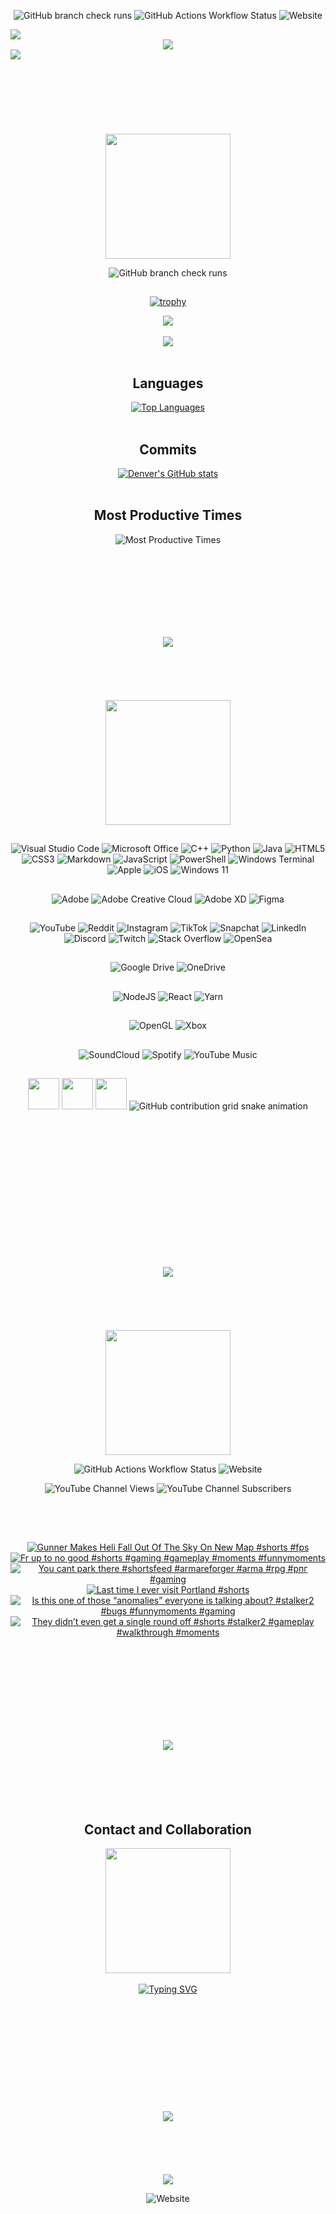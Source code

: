 [COMMENT]: <TITLE*****************************************>

<div align="center">
  
  ![GitHub branch check runs](https://img.shields.io/github/check-runs/denv3rr/denv3rr/main)
  ![GitHub Actions Workflow Status](https://img.shields.io/github/actions/workflow/status/denv3rr/denv3rr/.github%2Fworkflows%2Fyoutube-cards.yml?logoColor=CD201F&label=connections&link=https%3A%2F%2Fyoutube.com%2F%40seperet)
  ![Website](https://img.shields.io/website?url=https%3A%2F%2Fseperet.com)
  
</div>

<img src="https://user-images.githubusercontent.com/74038190/212284100-561aa473-3905-4a80-b561-0d28506553ee.gif">

[COMMENT]: <LOGO*****************************************>
<div align="center">
  <a href="https://seperet.com">
    <img src=https://github.com/denv3rr/denv3rr/blob/main/Seperet_Slam_White.gif/>
  </a>
</div>
<img src="https://user-images.githubusercontent.com/74038190/212284100-561aa473-3905-4a80-b561-0d28506553ee.gif">
<br></br>
<br></br>
<br></br>
<br></br>

[COMMENT]: <STATS*****************************************>
<div align="center">
  <img src="https://github.com/Anmol-Baranwal/Cool-GIFs-For-GitHub/assets/74038190/0b335028-1d3d-4ee5-b5b3-a373d499be7e" width="200" height="200">
  
  ![GitHub branch check runs](https://img.shields.io/github/check-runs/denv3rr/denv3rr/main)


  ##
</div>

<div align="center">
  
  [![trophy](https://github-profile-trophy.vercel.app/?username=denv3rr&column=-1&theme=darkhub&title=-Stars,-PullRequest,-Issues,-Reviews,-Followers)](https://github.com/ryo-ma/github-profile-trophy)
  
 <div align="center">
   <a href="http://seperet.com">
     <img src="https://github-profile-summary-cards.vercel.app/api/cards/profile-details?username=denv3rr&theme=github_dark"/>
     <br></br>
     <img src="https://github-readme-streak-stats.herokuapp.com?user=denv3rr&theme=ambient_gradient&hide_border=false&properties=background&border=white"/>
     <br></br>
   </a>
 </div>
  
## Languages
[![Top Languages](https://github-readme-stats.vercel.app/api/top-langs/?username=denv3rr&theme=ambient_gradient&layout=donut-vertical&langs_count=10)](https://github.com/denv3rr/github-readme-stats)
<br></br>

## Commits
[![Denver's GitHub stats](https://github-readme-stats.vercel.app/api?username=denv3rr&hide=stars,prs,issues,contribs&theme=ambient_gradient\&rank_icon=github)](https://github.com/denv3rr/github-readme-stats)
<br></br>

## Most Productive Times
![Most Productive Times](http://github-profile-summary-cards.vercel.app/api/cards/productive-time?username=denv3rr&theme=github_dark&utcOffset=-6)
<br></br>


<br></br>
<br></br>
<br></br>

<img src="https://user-images.githubusercontent.com/74038190/212284100-561aa473-3905-4a80-b561-0d28506553ee.gif">
<br></br>
<br></br>
<br></br>


[COMMENT]: <TECH STACK*****************************************>

<div align="center">
  <img src="https://user-images.githubusercontent.com/74038190/219923809-b86dc415-a0c2-4a38-bc88-ad6cf06395a8.gif" width="200" height="200">

  ##
</div>

[COMMENT]: <TECH STACK BADGES*****************************************>
<div align="center" width="500">

  ![Visual Studio Code](https://img.shields.io/badge/Visual%20Studio%20Code-0078d7.svg?style=for-the-badge&logo=visual-studio-code&logoColor=white)
  ![Microsoft Office](https://img.shields.io/badge/Microsoft_Office-D83B01?style=for-the-badge&logo=microsoft-office&logoColor=white)
  ![C++](https://img.shields.io/badge/c++-%2300599C.svg?style=for-the-badge&logo=c%2B%2B&logoColor=white)
  ![Python](https://img.shields.io/badge/python-3670A0?style=for-the-badge&logo=python&logoColor=ffdd54)
  ![Java](https://img.shields.io/badge/java-%23ED8B00.svg?style=for-the-badge&logo=openjdk&logoColor=white)
  ![HTML5](https://img.shields.io/badge/html5-%23E34F26.svg?style=for-the-badge&logo=html5&logoColor=white)
  ![CSS3](https://img.shields.io/badge/css3-%231572B6.svg?style=for-the-badge&logo=css3&logoColor=white)
  ![Markdown](https://img.shields.io/badge/markdown-%23000000.svg?style=for-the-badge&logo=markdown&logoColor=white)
  ![JavaScript](https://img.shields.io/badge/javascript-%23323330.svg?style=for-the-badge&logo=javascript&logoColor=%23F7DF1E)
  ![PowerShell](https://img.shields.io/badge/PowerShell-%235391FE.svg?style=for-the-badge&logo=powershell&logoColor=white)
  ![Windows Terminal](https://img.shields.io/badge/Windows%20Terminal-%234D4D4D.svg?style=for-the-badge&logo=windows-terminal&logoColor=white)
  ![Apple](https://img.shields.io/badge/Apple-%23000000.svg?style=for-the-badge&logo=apple&logoColor=white)
  ![iOS](https://img.shields.io/badge/iOS-000000?style=for-the-badge&logo=ios&logoColor=white)
  ![Windows 11](https://img.shields.io/badge/Windows%2011-%230079d5.svg?style=for-the-badge&logo=Windows%2011&logoColor=white)

  
  ##
  [COMMENT]: <DESIGN**>  
  ![Adobe](https://img.shields.io/badge/adobe-%23FF0000.svg?style=for-the-badge&logo=adobe&logoColor=white)
  ![Adobe Creative Cloud](https://img.shields.io/badge/Adobe%20Creative%20Cloud-DA1F26.svg?style=for-the-badge&logo=Adobe%20Creative%20Cloud&logoColor=white)
  ![Adobe XD](https://img.shields.io/badge/Adobe%20XD-470137?style=for-the-badge&logo=Adobe%20XD&logoColor=#FF61F6)
  ![Figma](https://img.shields.io/badge/figma-%23F24E1E.svg?style=for-the-badge&logo=figma&logoColor=white)
  
  ##
  [COMMENT]: <FORUMS**> 
  ![YouTube](https://img.shields.io/badge/YouTube-%23FF0000.svg?style=for-the-badge&logo=YouTube&logoColor=white)
  ![Reddit](https://img.shields.io/badge/Reddit-%23FF4500.svg?style=for-the-badge&logo=Reddit&logoColor=white)
  ![Instagram](https://img.shields.io/badge/Instagram-%23E4405F.svg?style=for-the-badge&logo=Instagram&logoColor=white)
  ![TikTok](https://img.shields.io/badge/TikTok-%23000000.svg?style=for-the-badge&logo=TikTok&logoColor=white)
  ![Snapchat](https://img.shields.io/badge/Snapchat-%23FFFC00.svg?style=for-the-badge&logo=Snapchat&logoColor=white)
  ![LinkedIn](https://img.shields.io/badge/linkedin-%230077B5.svg?style=for-the-badge&logo=linkedin&logoColor=white)
  ![Discord](https://img.shields.io/badge/Discord-%235865F2.svg?style=for-the-badge&logo=discord&logoColor=white)
  ![Twitch](https://img.shields.io/badge/Twitch-%239146FF.svg?style=for-the-badge&logo=Twitch&logoColor=white)
  ![Stack Overflow](https://img.shields.io/badge/-Stackoverflow-FE7A16?style=for-the-badge&logo=stack-overflow&logoColor=white)
  ![OpenSea](https://img.shields.io/badge/OpenSea-%232081E2.svg?style=for-the-badge&logo=opensea&logoColor=white)

  ##
  [COMMENT]: <CLOUD**>
  ![Google Drive](https://img.shields.io/badge/Google%20Drive-4285F4?style=for-the-badge&logo=googledrive&logoColor=white)
  ![OneDrive](https://img.shields.io/badge/OneDrive-0078D4.svg?style=for-the-badge&logo=microsoftonedrive&logoColor=white)

  ##
  [COMMENT]: <Frameworks, Platforms and Libraries**>
  ![NodeJS](https://img.shields.io/badge/node.js-6DA55F?style=for-the-badge&logo=node.js&logoColor=white)
  ![React](https://img.shields.io/badge/react-%2320232a.svg?style=for-the-badge&logo=react&logoColor=%2361DAFB)
  ![Yarn](https://img.shields.io/badge/yarn-%232C8EBB.svg?style=for-the-badge&logo=yarn&logoColor=white)

  ##
  [COMMENT]: <GAMING**>
  ![OpenGL](https://img.shields.io/badge/OpenGL-white?logo=OpenGL&style=for-the-badge)
  ![Xbox](https://img.shields.io/badge/xbox-%23107C10.svg?style=for-the-badge&logo=xbox&logoColor=white)

  ##
  ![SoundCloud](https://img.shields.io/badge/soundcloud-FF5500?style=for-the-badge&logo=soundcloud&logoColor=white)
  ![Spotify](https://img.shields.io/badge/Spotify-1ED760?style=for-the-badge&logo=spotify&logoColor=white)
  ![YouTube Music](https://img.shields.io/badge/YouTube_Music-FF0000?style=for-the-badge&logo=youtube-music&logoColor=white)

  ##
  [COMMENT]: <SNAKE*****************************************>
  <div align="center">
    <img src="https://user-images.githubusercontent.com/74038190/212257465-7ce8d493-cac5-494e-982a-5a9deb852c4b.gif" width="50" height="50">
    <img src="https://user-images.githubusercontent.com/74038190/212281775-b468df30-4edc-4bf8-a4ee-f52e1aaddc86.gif" width="50" height="50">
    <img src="https://user-images.githubusercontent.com/74038190/212257468-1e9a91f1-b626-4baa-b15d-5c385dfa7ed2.gif" width="50" height="50">
    <picture>
      <source media="(prefers-color-scheme: dark)" srcset="https://raw.githubusercontent.com/platane/platane/output/github-contribution-grid-snake-dark.svg">
      <source media="(prefers-color-scheme: light)" srcset="https://raw.githubusercontent.com/platane/platane/output/github-contribution-grid-snake.svg">
      <img alt="GitHub contribution grid snake animation" src="https://raw.githubusercontent.com/platane/platane/output/github-contribution-grid-snake.svg">
    </picture>
    <br></br>
    <br></br>
    <br></br>
    <br></br>
  </div>

  <br></br>
  <br></br>
  <br></br>

<img src="https://user-images.githubusercontent.com/74038190/212284100-561aa473-3905-4a80-b561-0d28506553ee.gif">
<br></br>
<br></br>
<br></br>

[COMMENT]: <YOUTUBE*****************************************>
<div align="center">
  <img src="https://media4.giphy.com/media/v1.Y2lkPTc5MGI3NjExYzdqdmlpbzIzdDM1Zm8wNnR5MW8wODVwY29tMnBjd2ltb292eXRkMiZlcD12MV9pbnRlcm5hbF9naWZfYnlfaWQmY3Q9cw/dyLmcrc0wk4dUCxp0K/giphy.webp" width="200" height="200">

  <div align="center">
    
   [COMMENT]: <CHECK-WORKFLOWS*****************************************> 
  ![GitHub Actions Workflow Status](https://img.shields.io/github/actions/workflow/status/denv3rr/denv3rr/.github%2Fworkflows%2Fyoutube-cards.yml?logoColor=CD201F&label=connections&link=https%3A%2F%2Fyoutube.com%2F%40seperet)
  ![Website](https://img.shields.io/website?url=https%3A%2F%2Fseperet.com)
    
  </div>
  
  ![YouTube Channel Views](https://img.shields.io/youtube/channel/views/UCATB-IqmpAn-2XHu6lxTVwg)
  ![YouTube Channel Subscribers](https://img.shields.io/youtube/channel/subscribers/UCATB-IqmpAn-2XHu6lxTVwg?link=https%3A%2F%2Fyoutube.com%2F%40seperet)

  ##
  
  <br></br>
  
  <!-- BEGIN YOUTUBE-CARDS -->
[![Gunner Makes Heli Fall Out Of The Sky On New Map #shorts #fps](https://ytcards.demolab.com/?id=Row9A5V2Tmg&title=Gunner+Makes+Heli+Fall+Out+Of+The+Sky+On+New+Map+%23shorts+%23fps&lang=en&timestamp=1734374521&background_color=%230d1117&title_color=%23ffffff&stats_color=%23dedede&max_title_lines=1&width=250&border_radius=5 "Gunner Makes Heli Fall Out Of The Sky On New Map #shorts #fps")](https://www.youtube.com/watch?v=Row9A5V2Tmg)
[![Fr up to no good #shorts #gaming #gameplay #moments #funnymoments](https://ytcards.demolab.com/?id=c3Eo5ab88LE&title=Fr+up+to+no+good+%23shorts+%23gaming+%23gameplay+%23moments+%23funnymoments&lang=en&timestamp=1733896884&background_color=%230d1117&title_color=%23ffffff&stats_color=%23dedede&max_title_lines=1&width=250&border_radius=5 "Fr up to no good #shorts #gaming #gameplay #moments #funnymoments")](https://www.youtube.com/watch?v=c3Eo5ab88LE)
[![You cant park there #shortsfeed #armareforger #arma #rpg #рпг #gaming](https://ytcards.demolab.com/?id=jTRliOxD43M&title=You+cant+park+there+%23shortsfeed+%23armareforger+%23arma+%23rpg+%23%D1%80%D0%BF%D0%B3+%23gaming&lang=en&timestamp=1733893234&background_color=%230d1117&title_color=%23ffffff&stats_color=%23dedede&max_title_lines=1&width=250&border_radius=5 "You cant park there #shortsfeed #armareforger #arma #rpg #рпг #gaming")](https://www.youtube.com/watch?v=jTRliOxD43M)
[![Last time I ever visit Portland #shorts](https://ytcards.demolab.com/?id=mfA3kTXpR9Q&title=Last+time+I+ever+visit+Portland+%23shorts&lang=en&timestamp=1733527401&background_color=%230d1117&title_color=%23ffffff&stats_color=%23dedede&max_title_lines=1&width=250&border_radius=5 "Last time I ever visit Portland #shorts")](https://www.youtube.com/watch?v=mfA3kTXpR9Q)
[![Is this one of those “anomalies” everyone is talking about? #stalker2 #bugs #funnymoments #gaming](https://ytcards.demolab.com/?id=3_I3kaOBtVc&title=Is+this+one+of+those+%E2%80%9Canomalies%E2%80%9D+everyone+is+talking+about%3F+%23stalker2+%23bugs+%23funnymoments+%23gaming&lang=en&timestamp=1733270370&background_color=%230d1117&title_color=%23ffffff&stats_color=%23dedede&max_title_lines=1&width=250&border_radius=5 "Is this one of those “anomalies” everyone is talking about? #stalker2 #bugs #funnymoments #gaming")](https://www.youtube.com/watch?v=3_I3kaOBtVc)
[![They didn’t even get a single round off #shorts #stalker2 #gameplay #walkthrough #moments](https://ytcards.demolab.com/?id=dJcoJlD0DS4&title=They+didn%E2%80%99t+even+get+a+single+round+off+%23shorts+%23stalker2+%23gameplay+%23walkthrough+%23moments&lang=en&timestamp=1732513429&background_color=%230d1117&title_color=%23ffffff&stats_color=%23dedede&max_title_lines=1&width=250&border_radius=5 "They didn’t even get a single round off #shorts #stalker2 #gameplay #walkthrough #moments")](https://www.youtube.com/watch?v=dJcoJlD0DS4)
<!-- END YOUTUBE-CARDS -->
<br></br>
<br></br>
<br></br>
<br></br>

<img src="https://user-images.githubusercontent.com/74038190/212284100-561aa473-3905-4a80-b561-0d28506553ee.gif">
<br></br>
<br></br>
<br></br>

[COMMENT]: <COLLABORATIONS*****************************************>
## Contact and Collaboration
  <img href="https://seperet.com/contact" src="https://user-images.githubusercontent.com/74038190/216120981-b9507c36-0e04-4469-8e27-c99271b45ba5.png" width="200" height="200">
  <br></br>
  <a href="https://seperet.com/contact"><img src="https://readme-typing-svg.demolab.com?font=Sixtyfour+Convergence&size=25&duration=3000&pause=500&color=F7F7F7&center=true&width=520&height=60&lines=CLICK+HERE;TO+CONTACT" alt="Typing SVG" /></a>
<br></br>
<br></br>
<br></br>

</div>
<br></br>
<br></br>
<br></br>

<img src="https://user-images.githubusercontent.com/74038190/212284100-561aa473-3905-4a80-b561-0d28506553ee.gif">
<br></br>
<br></br>
<br></br>

[COMMENT]: <LOGO*****************************************>
<div align="center">
  <a href="https://seperet.com">
    <img src=https://github.com/denv3rr/denv3rr/blob/main/Seperet_NightVision_Slam.gif/>
  </a>
</div>
  
![Website](https://img.shields.io/website?url=https%3A%2F%2Fseperet.com)
  
</div>

[COMMENT]: <LOGOS*****************************************>
[logo1]: https://github.com/denv3rr/denv3rr/blob/main/Seperet_Slam_White.gif "Seperet.com"
[logo2]: https://github.com/denv3rr/denv3rr/blob/main/Seperet_NightVision_Slam.gif "Seperet.com"
